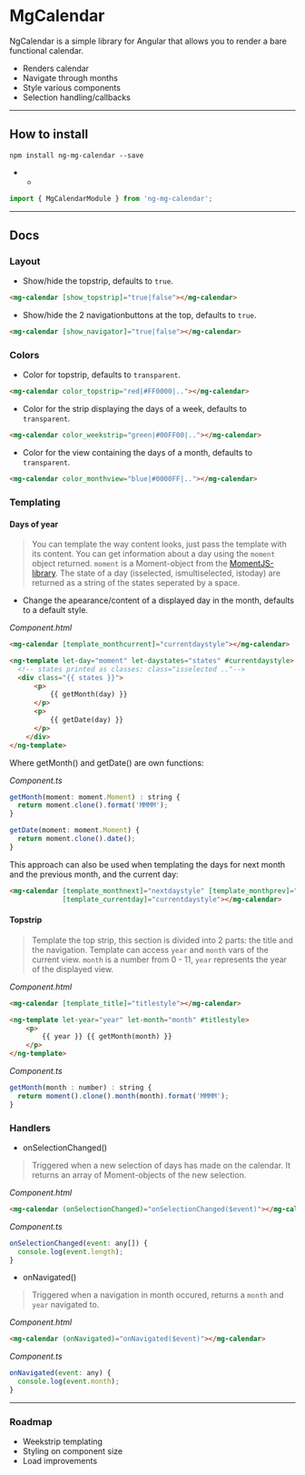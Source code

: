 # MgCalendar
NgCalendar is a simple library for Angular that allows you to render a bare functional calendar.

* Renders calendar
* Navigate through months
* Style various components
* Selection handling/callbacks

***

## How to install

`npm install ng-mg-calendar --save`

*  *
```javascript
import { MgCalendarModule } from 'ng-mg-calendar';


```

***

## Docs

### Layout

* Show/hide the topstrip, defaults to `true`.
```html
<mg-calendar [show_topstrip]="true|false"></mg-calendar>
```

* Show/hide the 2 navigationbuttons at the top, defaults to `true`.
```html
<mg-calendar [show_navigator]="true|false"></mg-calendar>
```

### Colors

* Color for topstrip, defaults to `transparent`.
```html
<mg-calendar color_topstrip="red|#FF0000|.."></mg-calendar>
```

* Color for the strip displaying the days of a week, defaults to `transparent`.
```html
<mg-calendar color_weekstrip="green|#00FF00|.."></mg-calendar>
```

* Color for the view containing the days of a month, defaults to `transparent`.
```html
<mg-calendar color_monthview="blue|#0000FF|.."></mg-calendar>
```

### Templating

#### Days of year
>You can template the way content looks, just pass the template with its content. You can get information about a day using the `moment` object returned. `moment` is a Moment-object from the [MomentJS-library](https://momentjs.com/).
>The state of a day (isselected, ismultiselected, istoday) are returned as a string of the states seperated by a space.

* Change the apearance/content of a displayed day in the month, defaults to a default style.

*Component.html*
```html
<mg-calendar [template_monthcurrent]="currentdaystyle"></mg-calendar>

<ng-template let-day="moment" let-daystates="states" #currentdaystyle>
  <!-- states printed as classes: class="isselected .."-->  
  <div class="{{ states }}">
      <p>
          {{ getMonth(day) }}
      </p>
      <p>
          {{ getDate(day) }}
      </p>
    </div>
</ng-template>
```
Where getMonth() and getDate() are own functions:

*Component.ts*
```javascript
getMonth(moment: moment.Moment) : string {
  return moment.clone().format('MMMM');
}

getDate(moment: moment.Moment) {
  return moment.clone().date();
}
```
This approach can also be used when templating the days for next month and the previous month, and the current day:
```html
<mg-calendar [template_monthnext]="nextdaystyle" [template_monthprev]="prevdaystyle"
             [template_currentday]="currentdaystyle"></mg-calendar>
```

#### Topstrip
> Template the top strip, this section is divided into 2 parts: the title and the navigation. Template can access `year` and `month` vars of the current view. `month` is a number from 0 - 11, `year` represents the year of the displayed view.

*Component.html*
```html
<mg-calendar [template_title]="titlestyle"></mg-calendar>

<ng-template let-year="year" let-month="month" #titlestyle>
    <p>
        {{ year }} {{ getMonth(month) }}
    </p>
</ng-template>
```

*Component.ts*
```javascript
getMonth(month : number) : string {
  return moment().clone().month(month).format('MMMM');
}
```

### Handlers

* onSelectionChanged()
> Triggered when a new selection of days has made on the calendar. It returns an array of Moment-objects of the new selection.

*Component.html*
```html
<mg-calendar (onSelectionChanged)="onSelectionChanged($event)"></mg-calendar>
```

*Component.ts*
```javascript
onSelectionChanged(event: any[]) {
  console.log(event.length);
}
```

* onNavigated()
> Triggered when a navigation in month occured, returns a `month` and `year` navigated to.

*Component.html*
```html
<mg-calendar (onNavigated)="onNavigated($event)"></mg-calendar>
```

*Component.ts*
```javascript
onNavigated(event: any) {
  console.log(event.month);
}
```

***

### Roadmap
* Weekstrip templating
* Styling on component size
* Load improvements
